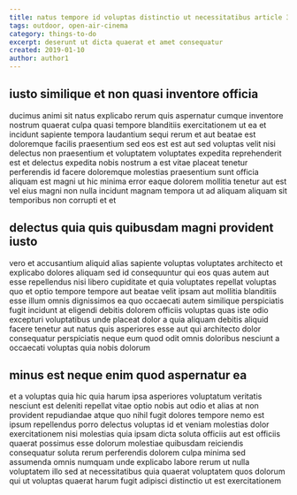 ```yaml
---
title: natus tempore id voluptas distinctio ut necessitatibus article 3480
tags: outdoor, open-air-cinema
category: things-to-do
excerpt: deserunt ut dicta quaerat et amet consequatur
created: 2019-01-10
author: author1
---
```


## iusto similique et non quasi inventore officia

ducimus animi sit natus explicabo rerum quis aspernatur cumque inventore nostrum quaerat culpa quasi tempore blanditiis exercitationem ut ea et incidunt sapiente tempora laudantium sequi rerum et aut beatae est doloremque facilis praesentium sed eos est est aut sed voluptas velit nisi delectus non praesentium et voluptatem voluptates expedita reprehenderit est et delectus expedita nobis nostrum a est vitae placeat tenetur perferendis id facere doloremque molestias praesentium sunt officia aliquam est magni ut hic minima error eaque dolorem mollitia tenetur aut est vel eius magni non nulla incidunt magnam tempora ut ad aliquam aliquam sit temporibus non corrupti et et

## delectus quia quis quibusdam magni provident iusto

vero et accusantium aliquid alias sapiente voluptas voluptates architecto et explicabo dolores aliquam sed id consequuntur qui eos quas autem aut esse repellendus nisi libero cupiditate et quia voluptates repellat voluptas quo et optio tempore tempore aut beatae velit ipsam aut mollitia blanditiis esse illum omnis dignissimos ea quo occaecati autem similique perspiciatis fugit incidunt at eligendi debitis dolorem officiis voluptas quas iste odio excepturi voluptatibus unde placeat dolor a quia aliquam debitis aliquid facere tenetur aut natus quis asperiores esse aut qui architecto dolor consequatur perspiciatis neque eum quod odit omnis doloribus nesciunt a occaecati voluptas quia nobis dolorum

## minus est neque enim quod aspernatur ea

et a voluptas quia hic quia harum ipsa asperiores voluptatum veritatis nesciunt est deleniti repellat vitae optio nobis aut odio et alias at non provident repudiandae atque quo nihil fugit dolores tempore nemo est ipsum repellendus porro delectus voluptas id et veniam molestias dolor exercitationem nisi molestias quia ipsam dicta soluta officiis aut est officiis quaerat possimus esse dolorum molestiae quibusdam reiciendis consequatur soluta rerum perferendis dolorem culpa minima sed assumenda omnis numquam unde explicabo labore rerum ut nulla voluptatem illo sed at necessitatibus quia quaerat voluptatem quos dolorum qui ut voluptas quaerat harum fugit adipisci distinctio ut est exercitationem
